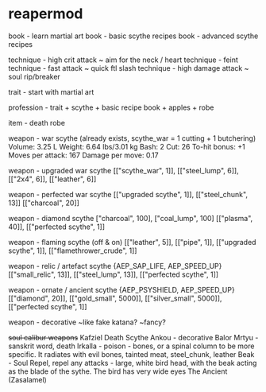# reapermod


book - learn martial art
book - basic scythe recipes
book - advanced scythe recipes


technique - high crit attack ~ aim for the neck / heart
technique - feint 	
technique - fast attack ~ quick ftl slash
technique - high damage attack ~ soul rip/breaker

trait - start with martial art

profession - trait + scythe + basic recipe book + apples + robe

item - death robe

weapon - war scythe (already exists, scythe_war = 1 cutting + 1 butchering)
	Volume: 3.25 L Weight: 6.64 lbs/3.01 kg
	Bash: 2 Cut: 26 To-hit bonus: +1
	Moves per attack: 167
	Damage per move: 0.17	

weapon - upgraded war scythe
	    [["scythe_war", 1]],
	    [["steel_lump", 6]],
	    [["2x4", 6]],
	    [["leather", 6]]

weapon - perfected war scythe
	    [["upgraded scythe", 1]],
	    [["steel_chunk", 13]]
		[["charcoal", 20]]
		
weapon - diamond scythe
		["charcoal", 100],
		["coal_lump", 100]
	    [["plasma", 40]],
	    [["perfected scythe", 1]]

weapon - flaming scythe (off & on)
	    [["leather", 5]],
	    [["pipe", 1]],
	    [["upgraded scythe", 1]],
	    [["flamethrower_crude", 1]]

weapon - relic / artefact scythe {AEP_SAP_LIFE, AEP_SPEED_UP}
	    [["small_relic", 13]],
	    [["steel_lump", 13]],
	    [["perfected scythe", 1]]
		
weapon - ornate / ancient scythe {AEP_PSYSHIELD, AEP_SPEED_UP}
	    [["diamond", 20]],
	    [["gold_small", 5000]],
	    [["silver_small", 5000]],
	    [["perfected scythe", 1]]
		
weapon - decorative ~like fake katana? ~fancy?

~~soul calibur weapons~~
     Kafziel
    Death Scythe
    Ankou - decorative 
    Balor
    Mrtyu	- sanskrit word, death
    Irkalla	- poison - bones, or a spinal column to be more specific. It radiates with evil
		bones, tainted meat, steel_chunk, leather
    Beak	- Soul Repel, repel any attacks -  large, white bird head, with the beak acting as the blade of the sythe. The bird has very wide eyes
    The Ancient (Zasalamel) 